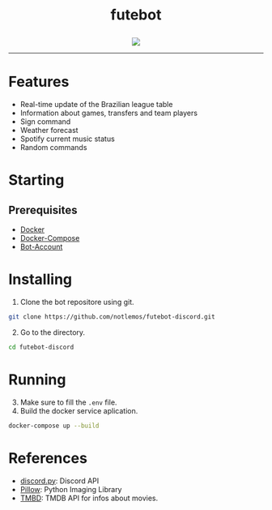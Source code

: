 # <p align="center"> futebot </p>
  
<p align="center"> <img src="https://camo.githubusercontent.com/ec9ce3fcf3aea61be65eac063a698e48b02afc3eb6ee67e80edfd4605f38c720/68747470733a2f2f696d672e736869656c64732e696f2f62616467652f707974686f6e20332d3337373641422e7376673f7374796c653d266c6f676f3d707974686f6e266c6f676f436f6c6f723d7768697465" />  </p>

____

#  Features

-  Real-time update of the Brazilian league table
-  Information about games, transfers and team players
-  Sign command
-  Weather forecast
-  Spotify current music status
-  Random commands

# Starting
## Prerequisites
- [Docker](https://docs.docker.com/get-started/get-docker/)
- [Docker-Compose](https://docs.docker.com/compose/)
- [Bot-Account](https://discordpy.readthedocs.io/en/stable/discord.html)
# Installing 
1. Clone the bot repositore using git.
```bash
git clone https://github.com/notlemos/futebot-discord.git
```
2. Go to the directory.
```bash
cd futebot-discord
```
# Running
3. Make sure to fill the ```.env``` file.
4. Build the docker service aplication.
```bash
docker-compose up --build
```
# References
- [discord.py](https://discordpy.readthedocs.io/en/stable/index.html#): Discord API
- [Pillow](https://pillow.readthedocs.io/en/stable/): Python Imaging Library
- [TMBD](https://developer.themoviedb.org/docs/getting-started): TMDB API for infos about movies.
